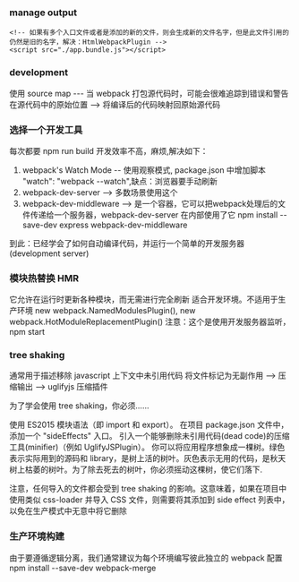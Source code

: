 ### manage output
<head>
    <meta charset="UTF-8">
    <meta name="viewport" content="width=device-width, initial-scale=1.0">
    <meta http-equiv="X-UA-Compatible" content="ie=edge">
    <title>Output Management</title>
    <script src="./print.bundle.js"></script>
</head>
<body>
    <!-- <script src="./bundle.js"></script> -->
    <!-- 手动引入所有的资源，一旦应用增长，如果文件名使用哈希，并输出多个bundle，手动修改则会变得困难 -->
    <!-- 所以可以通过一些插件，使这个过程更易操控,如下修改 -->

    <!-- 如果有多个入口文件或者是添加的新的文件，则会生成新的文件名字，但是此文件引用的仍然是旧的名字，解决：HtmlWebpackPlugin -->
    <script src="./app.bundle.js"></script>
</body>

### development
使用 source map --- 当 webpack 打包源代码时，可能会很难追踪到错误和警告在源代码中的原始位置 --> 将编译后的代码映射回原始源代码

### 选择一个开发工具
每次都要 npm run build 开发效率不高，麻烦,解决如下：
1. webpack's Watch Mode  -- 使用观察模式, package.json 中增加脚本 "watch": "webpack --watch",缺点：浏览器要手动刷新
2. webpack-dev-server  -->  多数场景使用这个
3. webpack-dev-middleware --> 是一个容器，它可以把webpack处理后的文件传递给一个服务器，webpack-dev-server 在内部使用了它
   npm install --save-dev express webpack-dev-middleware

到此：已经学会了如何自动编译代码，并运行一个简单的开发服务器(development server)

### 模块热替换 HMR
它允许在运行时更新各种模块，而无需进行完全刷新
适合开发环境。不适用于生产环境
new webpack.NamedModulesPlugin(),
new webpack.HotModuleReplacementPlugin()
注意：这个是使用开发服务器监听，npm start

### tree shaking
通常用于描述移除 javascript 上下文中未引用代码
将文件标记为无副作用 -->  压缩输出 --> uglifyjs 压缩插件

为了学会使用 tree shaking，你必须……

使用 ES2015 模块语法（即 import 和 export）。
在项目 package.json 文件中，添加一个 "sideEffects" 入口。
引入一个能够删除未引用代码(dead code)的压缩工具(minifier)（例如 UglifyJSPlugin）。
你可以将应用程序想象成一棵树。绿色表示实际用到的源码和 library，是树上活的树叶。灰色表示无用的代码，是秋天树上枯萎的树叶。为了除去死去的树叶，你必须摇动这棵树，使它们落下.

注意，任何导入的文件都会受到 tree shaking 的影响。这意味着，如果在项目中使用类似 css-loader 并导入 CSS 文件，则需要将其添加到 side effect 列表中，以免在生产模式中无意中将它删除

### 生产环境构建
由于要遵循逻辑分离，我们通常建议为每个环境编写彼此独立的 webpack 配置
npm install --save-dev webpack-merge

